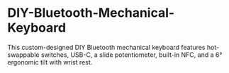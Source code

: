 # DIY-Bluetooth-Mechanical-Keyboard
This custom-designed DIY Bluetooth mechanical keyboard features hot-swappable switches, USB-C, a slide potentiometer, built-in NFC, and a 6° ergonomic tilt with wrist rest.

